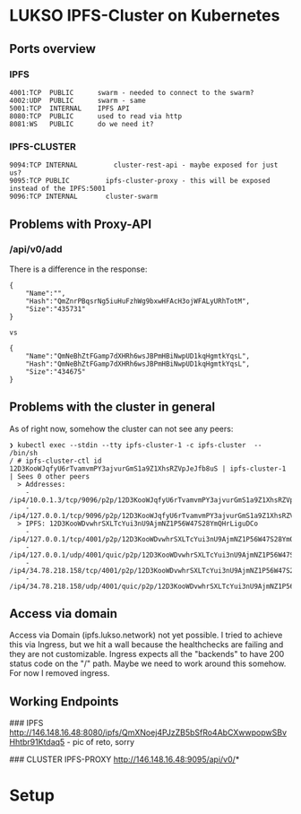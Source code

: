 # LUKSO IPFS-Cluster on Kubernetes

## Ports overview
### IPFS
```
4001:TCP  PUBLIC      swarm - needed to connect to the swarm?
4002:UDP  PUBLIC      swarm - same
5001:TCP  INTERNAL    IPFS API
8080:TCP  PUBLIC      used to read via http
8081:WS   PUBLIC      do we need it?

```
### IPFS-CLUSTER

```
9094:TCP INTERNAL         cluster-rest-api - maybe exposed for just us?
9095:TCP PUBLIC         ipfs-cluster-proxy - this will be exposed instead of the IPFS:5001
9096:TCP INTERNAL       cluster-swarm 

```
## Problems with Proxy-API
### /api/v0/add
There is a difference in the response:
```
{
    "Name":"",
    "Hash":"QmZnrPBqsrNg5iuHuFzhWg9bxwHFAcH3ojWFALyURhTotM",
    "Size":"435731"
}

vs

{
    "Name":"QmNeBhZtFGamp7dXHRh6wsJBPmHBiNwpUD1kqHgmtkYqsL",
    "Hash":"QmNeBhZtFGamp7dXHRh6wsJBPmHBiNwpUD1kqHgmtkYqsL",
    "Size":"434675"
}
```

## Problems with the cluster in general
As of right now, somehow the cluster can not see any peers:
```
❯ kubectl exec --stdin --tty ipfs-cluster-1 -c ipfs-cluster  -- /bin/sh
/ # ipfs-cluster-ctl id
12D3KooWJqfyU6rTvamvmPY3ajvurGmS1a9Z1XhsRZVpJeJfb8uS | ipfs-cluster-1 | Sees 0 other peers
  > Addresses:
    - /ip4/10.0.1.3/tcp/9096/p2p/12D3KooWJqfyU6rTvamvmPY3ajvurGmS1a9Z1XhsRZVpJeJfb8uS
    - /ip4/127.0.0.1/tcp/9096/p2p/12D3KooWJqfyU6rTvamvmPY3ajvurGmS1a9Z1XhsRZVpJeJfb8uS
  > IPFS: 12D3KooWDvwhrSXLTcYui3nU9AjmNZ1P56W47S28YmQHrLiguDCo
    - /ip4/127.0.0.1/tcp/4001/p2p/12D3KooWDvwhrSXLTcYui3nU9AjmNZ1P56W47S28YmQHrLiguDCo
    - /ip4/127.0.0.1/udp/4001/quic/p2p/12D3KooWDvwhrSXLTcYui3nU9AjmNZ1P56W47S28YmQHrLiguDCo
    - /ip4/34.78.218.158/tcp/4001/p2p/12D3KooWDvwhrSXLTcYui3nU9AjmNZ1P56W47S28YmQHrLiguDCo
    - /ip4/34.78.218.158/udp/4001/quic/p2p/12D3KooWDvwhrSXLTcYui3nU9AjmNZ1P56W47S28YmQHrLiguDCo
```

## Access via domain
Access via Domain (ipfs.lukso.network) not yet possible. I tried to achieve this via Ingress, but we hit a wall because the healthchecks are failing and they are not customizable. Ingress expects all the "backends" to have 200 status code on the "/" path. Maybe we need to work around this somehow. For now I removed ingress.

## Working Endpoints
### IPFS
http://146.148.16.48:8080/ipfs/QmXNoej4PJzZB5bSfRo4AbCXwwpopwSBvHhtbr91Ktdaq5 - pic of reto, sorry

### CLUSTER IPFS-PROXY
http://146.148.16.48:9095/api/v0/*

# Setup
